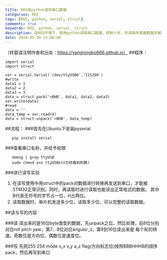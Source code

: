 ```yaml
---
title: ROS用python读写串口数据
categories: ROS
tags: [ROS, python, serial, struct]
comments: true
keywords: ROS, python, serial, struct
description: 在ROS环境下，使用python读取串口数据，控制小车，并读取传感器数据并解析。
date: 2018-05-30 13:00:00
---
```

（转载请注明作者和出处：https://yangningbo666.github.io）
##程序：
    
    import serial
    import struct
    
    ser = serial.Serial('/dev/ttyUSB0','115200')
    #write
    data1 = 1
    data2 = 2
    data3 = 3
    data = struct.pack('>BHB', data1, data2, data3)
    ser.write(data)
    #read
    data = ''
    data_temp = ser.read(4)
    data = struct.unpack('>BHB', data_temp)

##流程：
###首先在Ubuntu下安装pyserial

       pip install serial
###查看串口名称，并给予权限

       demsg | grep ttyUSB
       sudo chmod a+x ttyUSBn(n为你看到的数)
###进行读写实验
1. 在读写使用中用struct中的pack对数据进行转换再发送到串口，才能被STM32正常识别。同时，再读取时进行读取也能读出正常格式的数据。
其中B代表无符号的字节占一位，H占两位。
2. 读取数据时，单片机发送多少位，读取多少位，可以完整的读取数据。

##读与写的内容

###读
读出来的是16位byte类型的数据，先unpack之后，然后处理，前6位分别对应roll pitch yaw，第7、8位对应angular_z，第9到16位读出来是
每个轮的转速。奇数位是方向位，偶数位是速度位。

###写
先把255 254 mode v_x v_y a_z flag(方向标志位)按照BBBHHHB的顺序pack，然后再写到串口